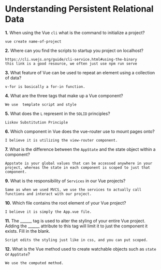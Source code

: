 # Understanding Persistent Relational Data

**1.** When using the Vue `cli` what is the command to initialize a project?
<!-- enter you answer in the space below -->
```
vue create name-of-project
```
**2.** Where can you find the scripts to startup you project on localhost?
<!-- enter you answer in the space below -->
```
https://cli.vuejs.org/guide/cli-service.html#using-the-binary
this link is a good resource, we often just use npm run serve
```
**3.** What feature of Vue can be used to repeat an element using a collection of data?
<!-- enter you answer in the space below -->
```
v-for is basically a for-in function. 
```
**4.** What are the three tags that make up a Vue component?
<!-- enter you answer in the space below -->
```
We use  template script and style
```
**5.** What does the `L` represent in the `SOLID` principles?
<!-- enter you answer in the space below -->
```
Liskov Substitution Principle
```
**6.** Which component in Vue does the vue-router use to mount pages onto?
<!-- enter you answer in the space below -->
```
I believe it is utilizing the view-router component.
```
**7.** What is the difference between the `AppState` and the state object within a component?
<!-- enter you answer in the space below -->
```
Appstate is your global values that can be accessed anywhere in your project, whereas the state in each component is scoped to just that component.
```
**9.** What is the responsibility of `Services` in our Vue projects?
<!-- enter you answer in the space below -->
```
Same as when we used MVCS, we use the services to actually call functions and interact with our project.
```
**10.** Which file contains the root element of your Vue project?
<!-- enter you answer in the space below -->
```
I believe it is simply the App.vue file. 
```
**11.** The ______ tag is used to alter the styling of your entire Vue project.  Adding the ______ attribute to this tag will limit it to just the component it exists.  Fill in the blank.
<!-- enter you answer in the space below -->
```
Script edits the styling just like in css, and you can put scoped.
```
**12.** What is the Vue method used to create watchable objects such as `state` or `AppState`?
<!-- enter you answer in the space below -->
```
We use the computed method.
```